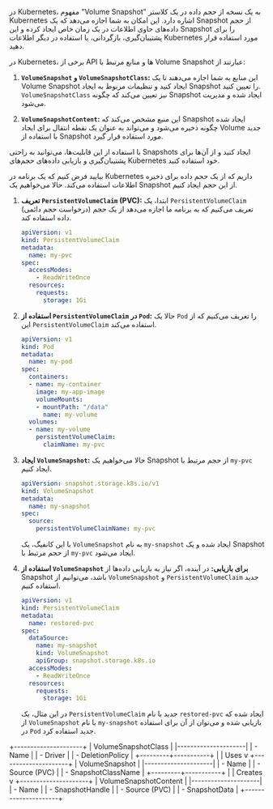 در Kubernetes، مفهوم "Volume Snapshot" به یک نسخه از حجم داده در یک کلاستر Kubernetes اشاره دارد. این امکان به شما اجازه می‌دهد که یک Snapshot از حجم داده‌های حاوی اطلاعات در یک زمان خاص ایجاد کرده و این Snapshot را برای پشتیبان‌گیری، بازگردانی، یا استفاده در دیگر اطلاعات Kubernetes مورد استفاده قرار دهید.

در Kubernetes، برخی از API ها و منابع مرتبط با Volume Snapshot عبارتند از:

1. **`VolumeSnapshot` و `VolumeSnapshotClass`:** این منابع به شما اجازه می‌دهند تا یک Volume Snapshot ایجاد کنید و تنظیمات مربوط به ایجاد Snapshot را تعیین کنید. `VolumeSnapshotClass` نیز تعیین می‌کند که چگونه Snapshot ایجاد شده و مدیریت می‌شود.

2. **`VolumeSnapshotContent`:** این منبع مشخص می‌کند که Snapshot ایجاد شده چگونه ذخیره می‌شود و می‌تواند به عنوان یک نقطه انتقال برای ایجاد Volume جدید با استفاده از Snapshot مورد استفاده قرار گیرد.

با استفاده از این قابلیت‌ها، می‌توانید به راحتی Snapshots ایجاد کنید و از آن‌ها برای پشتیبان‌گیری و بازیابی داده‌های حجم‌های Kubernetes خود استفاده کنید.


بیایید فرض کنیم که یک برنامه در Kubernetes داریم که از یک حجم داده برای ذخیره اطلاعات استفاده می‌کند. حالا می‌خواهیم یک Snapshot از این حجم ایجاد کنیم.

1. **تعریف `PersistentVolumeClaim` (PVC):**
   ابتدا، یک `PersistentVolumeClaim` (درخواست حجم دائمی) تعریف می‌کنیم که به برنامه ما اجازه می‌دهد از یک حجم داده استفاده کند. 

   ```yaml
   apiVersion: v1
   kind: PersistentVolumeClaim
   metadata:
     name: my-pvc
   spec:
     accessModes:
       - ReadWriteOnce
     resources:
       requests:
         storage: 1Gi
   ```

2. **استفاده از `PersistentVolumeClaim` در `Pod`:**
   حالا یک `Pod` را تعریف می‌کنیم که از این `PersistentVolumeClaim` استفاده می‌کند.

   ```yaml
   apiVersion: v1
   kind: Pod
   metadata:
     name: my-pod
   spec:
     containers:
     - name: my-container
       image: my-app-image
       volumeMounts:
       - mountPath: "/data"
         name: my-volume
     volumes:
     - name: my-volume
       persistentVolumeClaim:
         claimName: my-pvc
   ```

3. **ایجاد `VolumeSnapshot`:**
   حالا می‌خواهیم یک Snapshot از حجم مرتبط با `my-pvc` ایجاد کنیم.

   ```yaml
   apiVersion: snapshot.storage.k8s.io/v1
   kind: VolumeSnapshot
   metadata:
     name: my-snapshot
   spec:
     source:
       persistentVolumeClaimName: my-pvc
   ```

   با این کانفیگ، یک `VolumeSnapshot` به نام `my-snapshot` ایجاد شده و یک Snapshot از حجم مرتبط با `my-pvc` ایجاد می‌شود.

4. **استفاده از `VolumeSnapshot` برای بازیابی:**
   در آینده، اگر نیاز به بازیابی داده‌ها از Snapshot باشد، می‌توانیم از `VolumeSnapshot` و `PersistentVolumeClaim` جدید استفاده کنیم.

   ```yaml
   apiVersion: v1
   kind: PersistentVolumeClaim
   metadata:
     name: restored-pvc
   spec:
     dataSource:
       name: my-snapshot
       kind: VolumeSnapshot
       apiGroup: snapshot.storage.k8s.io
     accessModes:
       - ReadWriteOnce
     resources:
       requests:
         storage: 1Gi
   ```

   در این مثال، یک `PersistentVolumeClaim` جدید با نام `restored-pvc` ایجاد شده که از `VolumeSnapshot` با نام `my-snapshot` بازیابی شده و می‌توان از آن برای استفاده در `Pod` جدید استفاده کرد.


+---------------------+
| VolumeSnapshotClass |
|---------------------|
| - Name              |
| - Driver            |
| - DeletionPolicy    |
+---------+-----------+
          |
          |  Uses
          v
+---------------------+
|   VolumeSnapshot    |
|---------------------|
| - Name              |
| - Source (PVC)      |
| - SnapshotClassName |
+---------+-----------+
          |
          |  Creates
          v
+---------------------+
|  VolumeSnapshotContent  |
|---------------------|
| - Name              |
| - SnapshotHandle    |
| - Source (PVC)      |
| - SnapshotData      |
+---------------------+

